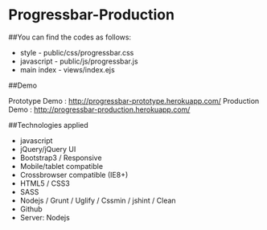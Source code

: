 Progressbar-Production
=======================

##You can find the codes as follows:

- style - public/css/progressbar.css
- javascript - public/js/progressbar.js
- main index - views/index.ejs

##Demo

Prototype Demo : http://progressbar-prototype.herokuapp.com/
Production Demo : http://progressbar-production.herokuapp.com/


##Technologies applied

- javascript
- jQuery/jQuery UI
- Bootstrap3 / Responsive
- Mobile/tablet compatible
- Crossbrowser compatible (IE8+)
- HTML5 / CSS3
- SASS
- Nodejs / Grunt / Uglify / Cssmin / jshint / Clean
- Github
- Server: Nodejs   





